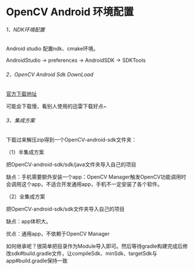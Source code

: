 # OpenCV Android 环境配置

###### 1、NDK环境配置

Android studio 配置ndk、cmake环境。

AndroidStudio -> preferences -> AndroidSDK -> SDKTools

###### 2、OpenCV Android Sdk DownLoad

[官方下载地址](https://nav.dl.sourceforge.net/project/opencvlibrary/3.4.6/opencv-3.4.6-android-sdk.zip)

可能会下载慢，看别人使用的迅雷下载好点~

###### 3、集成方案

下载过来解压zip得到一个OpenCV-android-sdk文件夹：

（1）半集成方案

把OpenCV-android-sdk/sdk/java文件夹导入自己的项目

缺点：手机需要额外安装一个app：OpenCV Manager触发OpenCV功能调用时会调用这个app，不适合开发通用app，手机不一定安装了各个软件。

（2）全集成方案

把OpenCV-android-sdk/sdk文件夹导入自己的项目

缺点：app体积大。

优点：通用app，不依赖于OpenCV Manager

如何继承呢？很简单把目录作为Module导入即可。然后等待gradle构建完成后修改sdk#build.gradle文件，让compileSdk、minSdk、targetSdk与app#build.gradle保持一致


